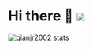 # Hi there 👋 ![](https://komarev.com/ghpvc/?username=qianjr2002e&color=blue&style=flat-square)

[![qianjr2002 stats](https://github-readme-stats.vercel.app/api?username=qianjr2002&theme=dark&show_icons=true)](https://github.com/qianjr2002)
